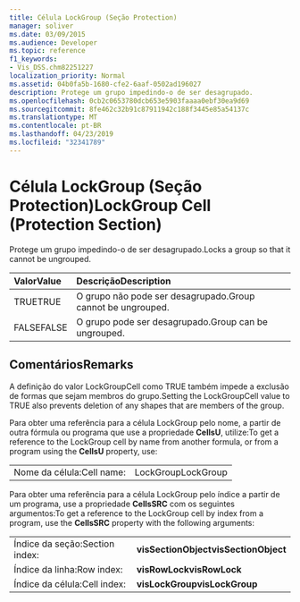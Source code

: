 ```yaml
---
title: Célula LockGroup (Seção Protection)
manager: soliver
ms.date: 03/09/2015
ms.audience: Developer
ms.topic: reference
f1_keywords:
- Vis_DSS.chm82251227
localization_priority: Normal
ms.assetid: 04b0fa5b-1680-cfe2-6aaf-0502ad196027
description: Protege um grupo impedindo-o de ser desagrupado.
ms.openlocfilehash: 0cb2c0653780dcb653e5903faaaa0ebf30ea9d69
ms.sourcegitcommit: 8fe462c32b91c87911942c188f3445e85a54137c
ms.translationtype: MT
ms.contentlocale: pt-BR
ms.lasthandoff: 04/23/2019
ms.locfileid: "32341789"
---
```

# <a name="lockgroup-cell-protection-section"></a><span data-ttu-id="e6bc7-103">Célula LockGroup (Seção Protection)</span><span class="sxs-lookup"><span data-stu-id="e6bc7-103">LockGroup Cell (Protection Section)</span></span>

<span data-ttu-id="e6bc7-104">Protege um grupo impedindo-o de ser desagrupado.</span><span class="sxs-lookup"><span data-stu-id="e6bc7-104">Locks a group so that it cannot be ungrouped.</span></span>
  
|<span data-ttu-id="e6bc7-105">**Valor**</span><span class="sxs-lookup"><span data-stu-id="e6bc7-105">**Value**</span></span>|<span data-ttu-id="e6bc7-106">**Descrição**</span><span class="sxs-lookup"><span data-stu-id="e6bc7-106">**Description**</span></span>|
|:-----|:-----|
|<span data-ttu-id="e6bc7-107">TRUE</span><span class="sxs-lookup"><span data-stu-id="e6bc7-107">TRUE</span></span>  <br/> |<span data-ttu-id="e6bc7-108">O grupo não pode ser desagrupado.</span><span class="sxs-lookup"><span data-stu-id="e6bc7-108">Group cannot be ungrouped.</span></span>  <br/> |
|<span data-ttu-id="e6bc7-109">FALSE</span><span class="sxs-lookup"><span data-stu-id="e6bc7-109">FALSE</span></span>  <br/> |<span data-ttu-id="e6bc7-110">O grupo pode ser desagrupado.</span><span class="sxs-lookup"><span data-stu-id="e6bc7-110">Group can be ungrouped.</span></span>  <br/> |
   
## <a name="remarks"></a><span data-ttu-id="e6bc7-111">Comentários</span><span class="sxs-lookup"><span data-stu-id="e6bc7-111">Remarks</span></span>

<span data-ttu-id="e6bc7-112">A definição do valor LockGroupCell como TRUE também impede a exclusão de formas que sejam membros do grupo.</span><span class="sxs-lookup"><span data-stu-id="e6bc7-112">Setting the LockGroupCell value to TRUE also prevents deletion of any shapes that are members of the group.</span></span>
  
<span data-ttu-id="e6bc7-113">Para obter uma referência para a célula LockGroup pelo nome, a partir de outra fórmula ou programa que use a propriedade **CellsU**, utilize:</span><span class="sxs-lookup"><span data-stu-id="e6bc7-113">To get a reference to the LockGroup cell by name from another formula, or from a program using the **CellsU** property, use:</span></span> 
  
|||
|:-----|:-----|
|<span data-ttu-id="e6bc7-114">Nome da célula:</span><span class="sxs-lookup"><span data-stu-id="e6bc7-114">Cell name:</span></span>  <br/> |<span data-ttu-id="e6bc7-115">LockGroup</span><span class="sxs-lookup"><span data-stu-id="e6bc7-115">LockGroup</span></span>  <br/> |
   
<span data-ttu-id="e6bc7-116">Para obter uma referência para a célula LockGroup pelo índice a partir de um programa, use a propriedade **CellsSRC** com os seguintes argumentos:</span><span class="sxs-lookup"><span data-stu-id="e6bc7-116">To get a reference to the LockGroup cell by index from a program, use the **CellsSRC** property with the following arguments:</span></span> 
  
|||
|:-----|:-----|
|<span data-ttu-id="e6bc7-117">Índice da seção:</span><span class="sxs-lookup"><span data-stu-id="e6bc7-117">Section index:</span></span>  <br/> |<span data-ttu-id="e6bc7-118">**visSectionObject**</span><span class="sxs-lookup"><span data-stu-id="e6bc7-118">**visSectionObject**</span></span> <br/> |
|<span data-ttu-id="e6bc7-119">Índice da linha:</span><span class="sxs-lookup"><span data-stu-id="e6bc7-119">Row index:</span></span>  <br/> |<span data-ttu-id="e6bc7-120">**visRowLock**</span><span class="sxs-lookup"><span data-stu-id="e6bc7-120">**visRowLock**</span></span> <br/> |
|<span data-ttu-id="e6bc7-121">Índice da célula:</span><span class="sxs-lookup"><span data-stu-id="e6bc7-121">Cell index:</span></span>  <br/> |<span data-ttu-id="e6bc7-122">**visLockGroup**</span><span class="sxs-lookup"><span data-stu-id="e6bc7-122">**visLockGroup**</span></span> <br/> |
   

